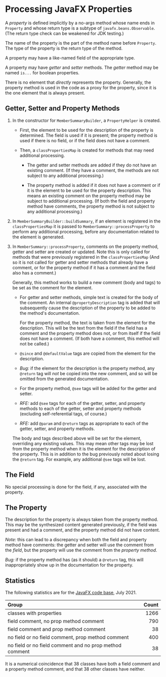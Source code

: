 # Processing JavaFX Properties

A _property_ is defined implicitly by a no-args method whose name ends in `Property` and whose
return type is a subtype of `javafx.beans.Observable`.  
(The return type check can be weakened for JDK testing.)

The name of the property is the part of the method name before `Property`.
The type of the property is the return type of the method.

A property may have a like-named field of the appropriate type.

A property may have _getter_ and _setter_ methods. The _getter_ method may be named `is...`
for boolean properties.

There is no element that _directly_ represents the property. 
Generally, the property method is used in the code as a proxy for the property, 
since it is the one element that is always present.

## Getter, Setter and Property Methods

1. In the constructor for `MemberSummaryBuilder`, a `PropertyHelper` is created.
   
   * First, the element to be used for the description of the property is determined.
     The field is used if it is present; the property method is used if there is no
     field, or if the field does not have a comment.
   
   * Then, a `classPropertiesMap` is created for methods that may need additional processing.
     
     * The getter and setter methods are added if they do not have an existing comment.
     (If they have a comment, the methods are not subject to any additional processing.)
       
     * The property method is added if it does not have a comment or if it is the element 
     to be used for the property description. This means an existing comment on the 
     property method may be subject to additional processing.
     (If both the field and property method have comments, the property method is not
     subject to any additional processing.)
     
2. In `MemberSummaryBuilder::buildSummary`, if an element is registered in the `classPropertiesMap`
   it is passed to `MemberSummary::processProperty` to perform any additional processing,
   before any documentation related to the element is generated.
   
3. In `MemberSummary::processProperty`, comments on the property method, getter and setter
   are created or updated. Note this is only called for methods that were previously
   registered in the `classPropertiesMap` 
   (And so it is not called for getter and setter methods that already have a comment,
   or for the property method if it has a comment and the field also has a comment.)
   
   Generally, this method works to build a new comment (body and tags) to be set as
   the comment for the element.
   
   * For getter and setter methods, simple text is created for the body of the comment.
     An internal `@propertyDescription` tag is added that will subsequently cause the
     description of the property to be added to the method's documentation.
     
     For the property method, the text is taken from the element for the description.
     This will be the text from the field if the field has a comment and the property 
     method does not, or from itself if the field does not have a comment. 
     (If both have a comment, this method will not be called.)
     
   * `@since` and `@defaultValue` tags are copied from the element for the description.

   * _Bug:_ if the element for the description is the property method, any `@return` tag
     will _not_ be copied into the new comment, and so will be omitted from the generated
     documentation.
     
   * For the property method, `@see` tags will be added for the getter and setter.
    
   * _RFE:_ add `@see` tags for each of the getter, setter, and property methods to each 
     of the  getter, setter and property methods (excluding self-referential tags, of course.)
     
   * _RFE:_ add `@param` and `@return` tags as appropriate to each of the getter, setter,
     and property methods.
     
   The body and tags described above will be set for the element, overriding any existing
   values. This may mean other tags may be lost from the property method when it is the
   element for the description of the property. This is in addition to the bug previously
   noted about losing the `@return` tag.  For example, any additional `@see` tags will be
   lost.
   
## The Field

No special processing is done for the field, if any, associated with the property.


## The Property   

The description for the property is always taken from the property method.
This may be the synthesized content generated previously, if the field 
was present and had a comment, and the property method did not have content.

_Note:_ this can lead to a discrepancy when both the field and property method
have comments: the getter and setter will use the comment from the _field_,
but the property will use the comment from the _property method_.

_Bug:_ if the property method has (as it should) a `@return` tag, this will
inappropriately show up in the documentation for the property.

## Statistics

The following statistics are for the [JavaFX code base], July 2021.


| Group                                                    | Count |
|:---------------------------------------------------------|------:|
| classes with properties                                  |  1266 | 
| field comment, no prop method comment                    |   790 |
| field comment and prop method comment                    |    38 |
| no field or no field comment, prop method comment        |   400 |
| no field or no field comment and no prop method comment  |    38 |

It is a numerical coincidence that 38 classes have both a field comment and a property method comment,
and that 38 other classes have neither.

[JavaFX code base]: https://github.com/openjdk/jfx
   
